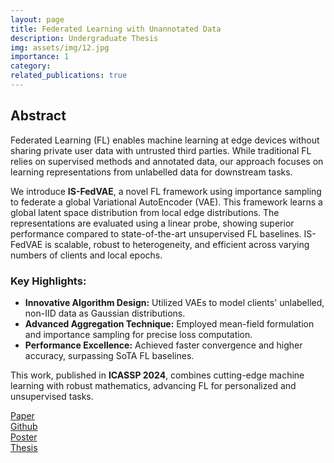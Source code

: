 ```yaml
---
layout: page
title: Federated Learning with Unannotated Data
description: Undergraduate Thesis
img: assets/img/12.jpg
importance: 1
category:
related_publications: true
---
```


<section id="abstract">
  <h2><b>Abstract</b></h2>
  <p>
     Federated Learning (FL) enables machine learning at edge devices without sharing private user data with untrusted third parties. While traditional FL relies on supervised methods and annotated data, our approach focuses on learning representations from unlabelled data for downstream tasks.
  </p>
  <p>
    We introduce <b>IS-FedVAE</b>, a novel FL framework using importance sampling to federate a global Variational AutoEncoder (VAE). This framework learns a global latent space distribution from local edge distributions. The representations are evaluated using a linear probe, showing superior performance compared to state-of-the-art unsupervised FL baselines. IS-FedVAE is scalable, robust to heterogeneity, and efficient across varying numbers of clients and local epochs.
  </p>
  <h3><b>Key Highlights:</b></h3>
  <ul>
    <li><b>Innovative Algorithm Design:</b> Utilized VAEs to model clients' unlabelled, non-IID data as Gaussian distributions.</li>
    <li><b>Advanced Aggregation Technique:</b> Employed mean-field formulation and importance sampling for precise loss computation.</li>
    <li><b>Performance Excellence:</b> Achieved faster convergence and higher accuracy, surpassing SoTA FL baselines.</li>
  </ul>
  <p>
    This work, published in <b>ICASSP 2024</b>, combines cutting-edge machine learning with robust mathematics, advancing FL for personalized and unsupervised tasks.
  </p>
</section>


<a href="https://ieeexplore.ieee.org/abstract/document/10447119">Paper</a>
<br>
<a href="https://ieeexplore.ieee.org/abstract/document/10447119">Github</a>
<br>
<a href="https://drive.google.com/file/d/11W4SMa6yHElmF9RD_UkIZf8jl2AZTYh9/view?usp=sharing">Poster</a>
<br>
<a href="https://drive.google.com/file/d/1tCAFNQdLgmyYAcl5segucsSxIpM9uz8h/view?usp=sharing">Thesis</a>
<br>
